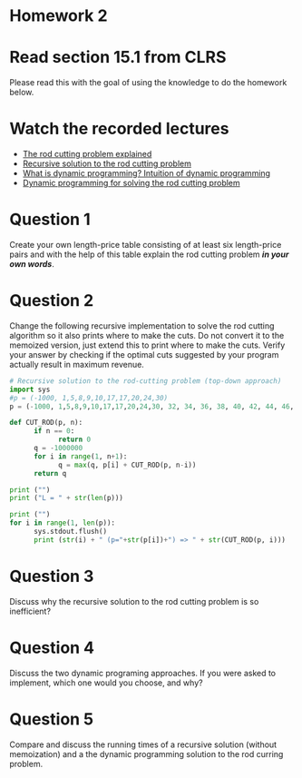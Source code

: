 # Homework 2

# Read section 15.1 from CLRS
Please read this with the goal of using the knowledge to do the homework below.

# Watch the recorded lectures
- [The rod cutting problem explained](https://youtu.be/mOFHQ1kUIpk)
- [Recursive solution to the rod cutting problem](https://youtu.be/2pnCqUz17cQ)
- [What is dynamic programming? Intuition of dynamic programming](https://youtu.be/D3hSqIQv5Hg)
- [Dynamic programming for solving the rod cutting problem](https://youtu.be/L9Y1pqtptPE)

# Question 1
Create your own length-price table consisting of at least six length-price pairs and with the help of this table explain the rod cutting problem ***in your own words***.

# Question 2
Change the following recursive implementation to solve the rod cutting algorithm so it also prints where to make the cuts. Do not convert it to the memoized version, just extend this to print where to make the cuts. Verify your answer by checking if the optimal cuts suggested by your program actually result in maximum revenue.

```python
# Recursive solution to the rod-cutting problem (top-down approach)
import sys
#p = (-1000, 1,5,8,9,10,17,17,20,24,30)
p = (-1000, 1,5,8,9,10,17,17,20,24,30, 32, 34, 36, 38, 40, 42, 44, 46, 48, 50, 52, 54, 56, 58, 60, 62, 64, 66, 68)

def CUT_ROD(p, n):
      if n == 0:
            return 0
      q = -1000000
      for i in range(1, n+1):
            q = max(q, p[i] + CUT_ROD(p, n-i))
      return q

print ("")
print ("L = " + str(len(p)))

print ("")
for i in range(1, len(p)):
      sys.stdout.flush()
      print (str(i) + " (p="+str(p[i])+") => " + str(CUT_ROD(p, i)))
```

# Question 3
Discuss why the recursive solution to the rod cutting problem is so inefficient?

# Question 4
Discuss the two dynamic programing approaches. If you were asked to implement, which one would you choose, and why?

# Question 5
Compare and discuss the running times of a recursive solution (without memoization) and a the dynamic programming solution to the rod curring problem.
